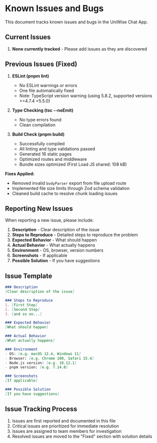 # Known Issues and Bugs

This document tracks known issues and bugs in the UniWise Chat App.

## Current Issues

1. **None currently tracked** - Please add issues as they are discovered

## Previous Issues (Fixed)

1. **ESLint (pnpm lint)**
   - No ESLint warnings or errors
   - One file automatically fixed
   - Note: TypeScript version warning (using 5.8.2, supported versions >=4.7.4 <5.5.0)

2. **Type Checking (tsc --noEmit)**
   - No type errors found
   - Clean compilation

3. **Build Check (pnpm build)**
   - Successfully compiled
   - All linting and type validations passed
   - Generated 16 static pages
   - Optimized routes and middleware
   - Bundle sizes optimized (First Load JS shared: 108 kB)

**Fixes Applied:**
- Removed invalid `bodyParser` export from file upload route
- Implemented file size limits through Zod schema validation
- Cleaned build cache to resolve chunk loading issues

## Reporting New Issues

When reporting a new issue, please include:

1. **Description** - Clear description of the issue
2. **Steps to Reproduce** - Detailed steps to reproduce the problem
3. **Expected Behavior** - What should happen
4. **Actual Behavior** - What actually happens
5. **Environment** - OS, browser, version numbers
6. **Screenshots** - If applicable
7. **Possible Solution** - If you have suggestions

## Issue Template

```markdown
### Description
[Clear description of the issue]

### Steps to Reproduce
1. [First Step]
2. [Second Step]
3. [and so on...]

### Expected Behavior
[What should happen]

### Actual Behavior
[What actually happens]

### Environment
- OS: [e.g. macOS 12.4, Windows 11]
- Browser: [e.g. Chrome 100, Safari 15.4]
- Node.js version: [e.g. 18.12.1]
- pnpm version: [e.g. 7.14.0]

### Screenshots
[If applicable]

### Possible Solution
[If you have suggestions]
```

## Issue Tracking Process

1. Issues are first reported and documented in this file
2. Critical issues are prioritized for immediate resolution
3. Issues are assigned to team members for investigation
4. Resolved issues are moved to the "Fixed" section with solution details 
